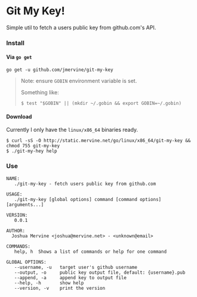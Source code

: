 # Git My Key!

Simple util to fetch a users public key from github.com's API.

### Install

#### Via `go get`

```
go get -u github.com/jmervine/git-my-key
```

> Note: ensure `GOBIN` environment variable is set.
>
> Something like:
>
> `$ test "$GOBIN" || (mkdir ~/.gobin && export GOBIN=~/.gobin)`

#### Download

Currently I only have the `linux/x86_64` binaries ready.

```
$ curl -sS -O http://static.mervine.net/go/linux/x86_64/git-my-key && chmod 755 git-my-key
$ ./git-my-hey help
```

### Use

```
NAME:
   ./git-my-key - fetch users public key from github.com

USAGE:
   ./git-my-key [global options] command [command options] [arguments...]

VERSION:
   0.0.1

AUTHOR:
  Joshua Mervine <joshua@mervine.net> - <unknown@email>

COMMANDS:
   help, h	Shows a list of commands or help for one command

GLOBAL OPTIONS:
   --username, -u 	target user's github username
   --output, -o 	public key output file, default: {username}.pub
   --append, -a		append key to output file
   --help, -h		show help
   --version, -v	print the version

```
